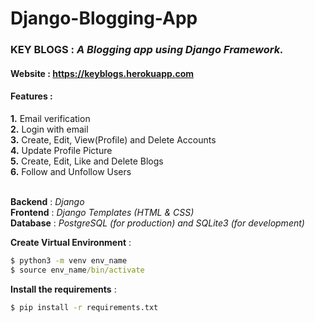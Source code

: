 # Django-Blogging-App
### KEY BLOGS : *A Blogging app using Django Framework.*

#### Website : https://keyblogs.herokuapp.com

#### Features :
**1.** Email verification <br/>
**2.** Login with email <br/>
**3.** Create, Edit, View(Profile) and Delete Accounts <br/>
**4.** Update Profile Picture <br/>
**5.** Create, Edit, Like and Delete Blogs <br/>
**6.** Follow and Unfollow Users <br/>
<br/>

**Backend** : *Django* <br/>
**Frontend** : *Django Templates (HTML & CSS)* <br/>
**Database** : *PostgreSQL (for production) and SQLite3 (for development)*<br/>

**Create Virtual Environment** :
```cmd
$ python3 -m venv env_name
$ source env_name/bin/activate
```

**Install the requirements** : 
```cmd
$ pip install -r requirements.txt
```